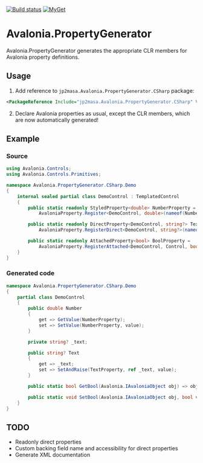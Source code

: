 [![Build status](https://ci.appveyor.com/api/projects/status/1ow4vfhp9t92k3bh/branch/master?svg=true)](https://ci.appveyor.com/project/jp2masa/avalonia-propertygenerator/branch/master)
[![MyGet](https://img.shields.io/myget/jp2masa/vpre/jp2masa.Avalonia.PropertyGenerator.CSharp.svg?label=myget)](https://www.myget.org/feed/jp2masa/package/nuget/jp2masa.Avalonia.PropertyGenerator.CSharp)

# Avalonia.PropertyGenerator

Avalonia.PropertyGenerator generates the appropriate CLR members for Avalonia property definitions.

## Usage

1. Add reference to `jp2masa.Avalonia.PropertyGenerator.CSharp` package:

```xml
<PackageReference Include="jp2masa.Avalonia.PropertyGenerator.CSharp" Version="0.10.0-beta2" />
```

2. Declare Avalonia properties as usual, except the CLR members, which are now automatically generated!

## Example

### Source

```cs
using Avalonia.Controls;
using Avalonia.Controls.Primitives;

namespace Avalonia.PropertyGenerator.CSharp.Demo
{
    internal sealed partial class DemoControl : TemplatedControl
    {
        public static readonly StyledProperty<double> NumberProperty =
            AvaloniaProperty.Register<DemoControl, double>(nameof(Number));

        public static readonly DirectProperty<DemoControl, string?> TextProperty =
            AvaloniaProperty.RegisterDirect<DemoControl, string?>(nameof(Text), o => o.Text, (o, v) => o.Text = v);

        public static readonly AttachedProperty<bool> BoolProperty =
            AvaloniaProperty.RegisterAttached<DemoControl, Control, bool>("Bool");
    }
}
```

### Generated code

```cs
namespace Avalonia.PropertyGenerator.CSharp.Demo
{
    partial class DemoControl
    {
        public double Number
        {
            get => GetValue(NumberProperty);
            set => SetValue(NumberProperty, value);
        }

        private string? _text;

        public string? Text
        {
            get => _text;
            set => SetAndRaise(TextProperty, ref _text, value);
        }

        public static bool GetBool(Avalonia.IAvaloniaObject obj) => obj.GetValue(BoolProperty);

        public static void SetBool(Avalonia.IAvaloniaObject obj, bool value) => obj.SetValue(BoolProperty, value);
    }
}

```

## TODO

- Readonly direct properties
- Custom backing field name and accessibility for direct properties
- Generate XML documentation
